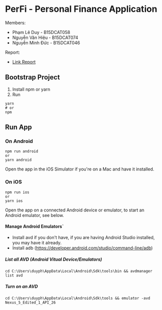 # PerFi - Personal Finance Application

Members: 

* Phạm Lê Duy - B15DCAT058
* Nguyễn Văn Hiệu - B15DCAT074
* Nguyễn Minh Đức - B15DCAT046

Report:

* [Link Report](./Bao%20Cao%20Ung%20Dung.docx)
## Bootstrap Project
1. Install npm or yarn 
2. Run

```
yarn
# or
npm
```

## Run App

### On Android

```
npm run android
or
yarn android 
```

Open the app in the iOS Simulator if you're on a Mac and have it installed.

### On iOS

```
npm run ios
or
yarn ios 
``` 

Open the app on a connected Android device or emulator, to start an Android emulator, see below.

#### Manage Android Emulators`

* Install avd if you don't have, if you are having Android Studio installed, you may have it already.
* Install adb (https://developer.android.com/studio/command-line/adb)

##### List all AVD (Android Vitual Device/Emulators)
```
cd C:\Users\duyph\AppData\Local\Android\Sdk\tools\bin && avdmanager list avd
```
##### Turn on an AVD
```
cd C:\Users\duyph\AppData\Local\Android\Sdk\tools && emulator -avd Nexus_5_Edited_1_API_26
```
